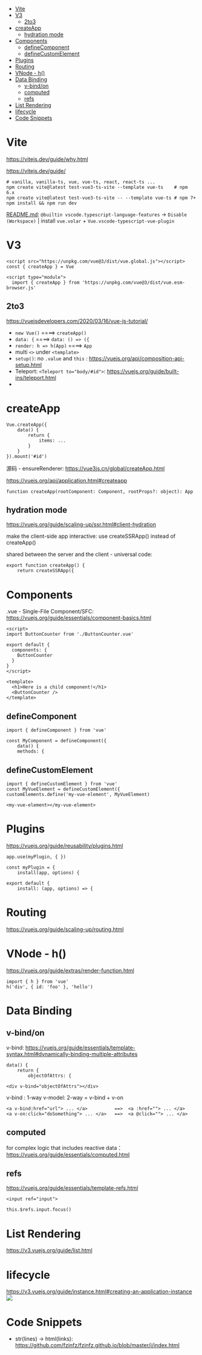 <!-- TOC -->

- [Vite](#vite)
- [V3](#v3)
  - [2to3](#2to3)
- [createApp](#createapp)
  - [hydration mode](#hydration-mode)
- [Components](#components)
  - [defineComponent](#definecomponent)
  - [defineCustomElement](#definecustomelement)
- [Plugins](#plugins)
- [Routing](#routing)
- [VNode - h()](#vnode---h)
- [Data Binding](#data-binding)
  - [v-bind/on](#v-bindon)
  - [computed](#computed)
  - [refs](#refs)
- [List Rendering](#list-rendering)
- [lifecycle](#lifecycle)
- [Code Snippets](#code-snippets)

<!-- /TOC -->

# Vite
https://vitejs.dev/guide/why.html

https://vitejs.dev/guide/

    # vanilla, vanilla-ts, vue, vue-ts, react, react-ts ...
    npm create vite@latest test-vue3-ts-vite --template vue-ts    # npm 6.x
    npm create vite@latest test-vue3-ts-vite -- --template vue-ts # npm 7+
    npm install && npm run dev

[README.md](https://github.com/fzinfz/test-vue3-ts-vite/blob/0652a5ecc9440d520021e4c023fdc21da547efa2/README.md): `@builtin vscode.typescript-language-features` -> `Disable (Workspace)` | install `vue.volar` + `Vue.vscode-typescript-vue-plugin`

# V3

    <script src="https://unpkg.com/vue@3/dist/vue.global.js"></script>
    const { createApp } = Vue

    <script type="module">
      import { createApp } from 'https://unpkg.com/vue@3/dist/vue.esm-browser.js'

## 2to3
https://vuejsdevelopers.com/2020/03/16/vue-js-tutorial/

- `new Vue()` ====> `createApp()`
- `data: {`   ====> `data: () => ({`
- `render: h => h(App)` ====> `App`
- multi `<>` under `<template>`
- `setup()`: no `.value` and `this` : https://vuejs.org/api/composition-api-setup.html
- Teleport: `<Teleport to="body/#id">`: https://vuejs.org/guide/built-ins/teleport.html
- 
# createApp

    Vue.createApp({
        data() {
            return {
                items: ...
            }
        }
    }).mount('#id')

源码 - ensureRenderer: https://vue3js.cn/global/createApp.html

https://vuejs.org/api/application.html#createapp

    function createApp(rootComponent: Component, rootProps?: object): App

## hydration mode
https://vuejs.org/guide/scaling-up/ssr.html#client-hydration

make the client-side app interactive: use createSSRApp() instead of createApp()

shared between the server and the client - universal code:

    export function createApp() {
        return createSSRApp({

# Components
.vue - Single-File Component/SFC: https://vuejs.org/guide/essentials/component-basics.html

```
<script>
import ButtonCounter from './ButtonCounter.vue'

export default {
  components: {
    ButtonCounter
  }
}
</script>

<template>
  <h1>Here is a child component!</h1>
  <ButtonCounter />
</template>
```

## defineComponent

    import { defineComponent } from 'vue'

    const MyComponent = defineComponent({
        data() {
        methods: {

## defineCustomElement

    import { defineCustomElement } from 'vue'
    const MyVueElement = defineCustomElement({
    customElements.define('my-vue-element', MyVueElement)

    <my-vue-element></my-vue-element>

# Plugins
https://vuejs.org/guide/reusability/plugins.html

    app.use(myPlugin, { })

    const myPlugin = {
        install(app, options) {

    export default {
        install: (app, options) => {

# Routing
https://vuejs.org/guide/scaling-up/routing.html

# VNode - h()
https://vuejs.org/guide/extras/render-function.html

    import { h } from 'vue'
    h('div', { id: 'foo' }, 'hello')

# Data Binding
## v-bind/on
v-bind: https://vuejs.org/guide/essentials/template-syntax.html#dynamically-binding-multiple-attributes

    data() {
        return {
            objectOfAttrs: {

    <div v-bind="objectOfAttrs"></div>

v-bind : 1-way
v-model: 2-way = v-bind + v-on

    <a v-bind:href="url"> ... </a>          ==>  <a :href=""> ... </a>
    <a v-on:click="doSomething"> ... </a>   ==>  <a @click=""> ... </a>

## computed
for complex logic that includes reactive data：https://vuejs.org/guide/essentials/computed.html

## refs
https://vuejs.org/guide/essentials/template-refs.html

    <input ref="input">

    this.$refs.input.focus()

# List Rendering
https://v3.vuejs.org/guide/list.html

# lifecycle
https://v3.vuejs.org/guide/instance.html#creating-an-application-instance
![](https://v3.vuejs.org/images/lifecycle.svg)

# Code Snippets
* str(lines) -> html(links): https://github.com/fzinfz/fzinfz.github.io/blob/master/i/index.html
